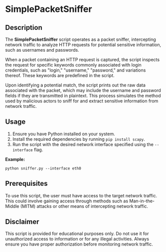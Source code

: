 <!DOCTYPE html>
<html>
<head>
</head>
<body>

<h1>SimplePacketSniffer</h1>

<h2>Description</h2>

<p>The <strong>SimplePacketSniffer</strong> script operates as a packet sniffer, intercepting network traffic to analyze HTTP requests for potential sensitive information, such as usernames and passwords.</p>

<p>When a packet containing an HTTP request is captured, the script inspects the request for specific keywords commonly associated with login credentials, such as "login," "username," "password," and variations thereof. These keywords are predefined in the script.</p>

<p>Upon identifying a potential match, the script prints out the raw data associated with the packet, which may include the username and password fields if they are transmitted in plaintext. This process simulates the method used by malicious actors to sniff for and extract sensitive information from network traffic.</p>

<h2>Usage</h2>

<ol>
  <li>Ensure you have Python installed on your system.</li>
  <li>Install the required dependencies by running <code>pip install scapy</code>.</li>
  <li>Run the script with the desired network interface specified using the <code>--interface</code> flag.</li>
</ol>

<p><strong>Example:</strong></p>

<pre><code>python sniffer.py --interface eth0</code></pre>

<h2>Prerequisites</h2>

<p>To use this script, the user must have access to the target network traffic. This could involve gaining access through methods such as Man-in-the-Middle (MITM) attacks or other means of intercepting network traffic.</p>

<h2>Disclaimer</h2>

<p>This script is provided for educational purposes only. Do not use it for unauthorized access to information or for any illegal activities. Always ensure you have proper authorization before monitoring network traffic.</p>

</body>
</html>
